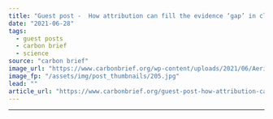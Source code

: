 ```yaml
---
title: "Guest post -  How attribution can fill the evidence ‘gap’ in climate litigation"
date: "2021-06-28"
tags: 
  - guest posts
  - carbon brief
  - science
source: "carbon brief"
image_url: "https://www.carbonbrief.org/wp-content/uploads/2021/06/Aerial-view-of-houses-in-Puerto-Rico-without-roofs-due-to-the-strong-winds-brought-by-Hurricane-Maria_MMA6N4-107x71.jpg"
image_fp: "/assets/img/post_thumbnails/205.jpg"
lead: ""
article_url: "https://www.carbonbrief.org/guest-post-how-attribution-can-fill-the-evidence-gap-in-climate-litigation"
---
```


---

